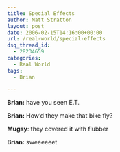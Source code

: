 ```yaml
---
title: Special Effects
author: Matt Stratton
layout: post
date: 2006-02-15T14:16:00+00:00
url: /real-world/special-effects
dsq_thread_id:
  - 28234659
categories:
  - Real World
tags:
  - Brian

---
```

**Brian:** have you seen E.T.
  
**Brian:** How&#8217;d they make that bike fly?
  
**Mugsy**: they covered it with flubber
  
**Brian:** sweeeeeet
